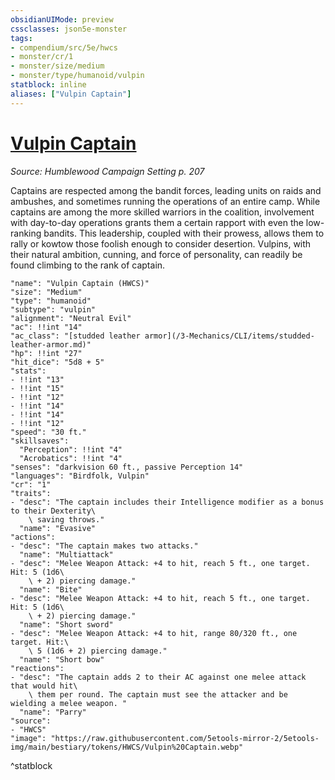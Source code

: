 ```yaml
---
obsidianUIMode: preview
cssclasses: json5e-monster
tags:
- compendium/src/5e/hwcs
- monster/cr/1
- monster/size/medium
- monster/type/humanoid/vulpin
statblock: inline
aliases: ["Vulpin Captain"]
---
```

# [Vulpin Captain](3-Mechanics/CLI/bestiary/humanoid/vulpin-captain-hwcs.md)
*Source: Humblewood Campaign Setting p. 207*  

Captains are respected among the bandit forces, leading units on raids and ambushes, and sometimes running the operations of an entire camp. While captains are among the more skilled warriors in the coalition, involvement with day-to-day operations grants them a certain rapport with even the low-ranking bandits. This leadership, coupled with their prowess, allows them to rally or kowtow those foolish enough to consider desertion. Vulpins, with their natural ambition, cunning, and force of personality, can readily be found climbing to the rank of captain.

```statblock
"name": "Vulpin Captain (HWCS)"
"size": "Medium"
"type": "humanoid"
"subtype": "vulpin"
"alignment": "Neutral Evil"
"ac": !!int "14"
"ac_class": "[studded leather armor](/3-Mechanics/CLI/items/studded-leather-armor.md)"
"hp": !!int "27"
"hit_dice": "5d8 + 5"
"stats":
- !!int "13"
- !!int "15"
- !!int "12"
- !!int "14"
- !!int "14"
- !!int "12"
"speed": "30 ft."
"skillsaves":
  "Perception": !!int "4"
  "Acrobatics": !!int "4"
"senses": "darkvision 60 ft., passive Perception 14"
"languages": "Birdfolk, Vulpin"
"cr": "1"
"traits":
- "desc": "The captain includes their Intelligence modifier as a bonus to their Dexterity\
    \ saving throws."
  "name": "Evasive"
"actions":
- "desc": "The captain makes two attacks."
  "name": "Multiattack"
- "desc": "Melee Weapon Attack: +4 to hit, reach 5 ft., one target. Hit: 5 (1d6\
    \ + 2) piercing damage."
  "name": "Bite"
- "desc": "Melee Weapon Attack: +4 to hit, reach 5 ft., one target. Hit: 5 (1d6\
    \ + 2) piercing damage."
  "name": "Short sword"
- "desc": "Melee Weapon Attack: +4 to hit, range 80/320 ft., one target. Hit:\
    \ 5 (1d6 + 2) piercing damage."
  "name": "Short bow"
"reactions":
- "desc": "The captain adds 2 to their AC against one melee attack that would hit\
    \ them per round. The captain must see the attacker and be wielding a melee weapon. "
  "name": "Parry"
"source":
- "HWCS"
"image": "https://raw.githubusercontent.com/5etools-mirror-2/5etools-img/main/bestiary/tokens/HWCS/Vulpin%20Captain.webp"
```
^statblock